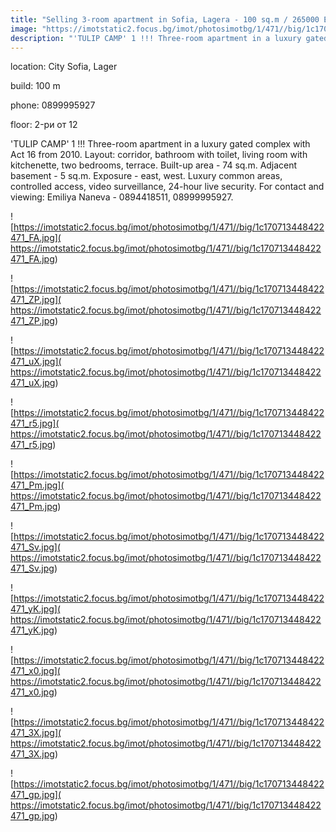 ```yaml
---
title: "Selling 3-room apartment in Sofia, Lagera - 100 sq.m / 265000 EUR :: imot.bg Ad"
image: "https://imotstatic2.focus.bg/imot/photosimotbg/1/471//big/1c170713448422471_Rf.jpg"
description: "'TULIP CAMP' 1 !!! Three-room apartment in a luxury gated complex with Act 16 from 2010. Layout: corridor, bathroom with toilet, living room with kitchenette, two bedrooms, terrace. Built-up area - 74 sq.m. Adjacent basement - 5 sq.m. Exposure - east, west. Luxury common areas, controlled access, video surveillance, 24-hour live security. For contact and viewing: Emiliya Naneva - 0894418511, 08999995927."
---
```


location: City Sofia, Lager

build: 100 m

phone: 0899995927

floor: 2-ри от 12

'TULIP CAMP' 1 !!! Three-room apartment in a luxury gated complex with Act 16 from 2010. Layout: corridor, bathroom with toilet, living room with kitchenette, two bedrooms, terrace. Built-up area - 74 sq.m. Adjacent basement - 5 sq.m. Exposure - east, west. Luxury common areas, controlled access, video surveillance, 24-hour live security. For contact and viewing: Emiliya Naneva - 0894418511, 08999995927.


![https://imotstatic2.focus.bg/imot/photosimotbg/1/471//big/1c170713448422471_FA.jpg]( https://imotstatic2.focus.bg/imot/photosimotbg/1/471//big/1c170713448422471_FA.jpg)


![https://imotstatic2.focus.bg/imot/photosimotbg/1/471//big/1c170713448422471_ZP.jpg]( https://imotstatic2.focus.bg/imot/photosimotbg/1/471//big/1c170713448422471_ZP.jpg)


![https://imotstatic2.focus.bg/imot/photosimotbg/1/471//big/1c170713448422471_uX.jpg]( https://imotstatic2.focus.bg/imot/photosimotbg/1/471//big/1c170713448422471_uX.jpg)


![https://imotstatic2.focus.bg/imot/photosimotbg/1/471//big/1c170713448422471_r5.jpg]( https://imotstatic2.focus.bg/imot/photosimotbg/1/471//big/1c170713448422471_r5.jpg)


![https://imotstatic2.focus.bg/imot/photosimotbg/1/471//big/1c170713448422471_Pm.jpg]( https://imotstatic2.focus.bg/imot/photosimotbg/1/471//big/1c170713448422471_Pm.jpg)


![https://imotstatic2.focus.bg/imot/photosimotbg/1/471//big/1c170713448422471_Sv.jpg]( https://imotstatic2.focus.bg/imot/photosimotbg/1/471//big/1c170713448422471_Sv.jpg)


![https://imotstatic2.focus.bg/imot/photosimotbg/1/471//big/1c170713448422471_yK.jpg]( https://imotstatic2.focus.bg/imot/photosimotbg/1/471//big/1c170713448422471_yK.jpg)


![https://imotstatic2.focus.bg/imot/photosimotbg/1/471//big/1c170713448422471_x0.jpg]( https://imotstatic2.focus.bg/imot/photosimotbg/1/471//big/1c170713448422471_x0.jpg)


![https://imotstatic2.focus.bg/imot/photosimotbg/1/471//big/1c170713448422471_3X.jpg]( https://imotstatic2.focus.bg/imot/photosimotbg/1/471//big/1c170713448422471_3X.jpg)


![https://imotstatic2.focus.bg/imot/photosimotbg/1/471//big/1c170713448422471_gp.jpg]( https://imotstatic2.focus.bg/imot/photosimotbg/1/471//big/1c170713448422471_gp.jpg)


